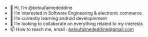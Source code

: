 - 👋 Hi, I’m @beloufaimededdine
- 👀 I’m interested in Software Engineering & electronic commerce
- 🌱 I’m currently learning android developmment
- 💞️ I’m looking to collaborate on everything related to my interests 
- 📫 How to reach me, email : beloufaimededdine@gmail.com
